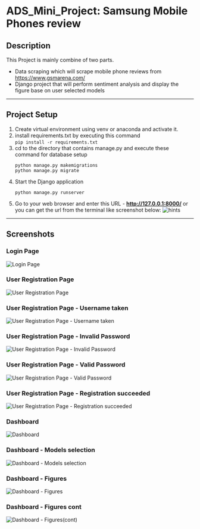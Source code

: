 # ADS_Mini_Project: Samsung Mobile Phones review
## Description
This Project is mainly combine of two parts. 
- Data scraping which will scrape mobile phone reviews from https://www.gsmarena.com/
- Django project that will perform sentiment analysis and display the figure base on user selected models

---
## Project Setup
1. Create virtual environment using venv or anaconda and activate it.
2. install requirements.txt by executing this command  
    ```pip install -r requirements.txt```
3. cd to the directory that contains manage.py and execute these command for database setup
    ```
    python manage.py makemigrations
    python manage.py migrate
    ```
4. Start the Django application
    ```
    python manage.py runserver
    ```
5. Go to your web browser and enter this URL - **http://127.0.0.1:8000/** or you can get the url from the terminal like screenshot below:
![hints](read_me_images/ReadMe_hints.jpg)
 

---


## Screenshots
### Login Page
![Login Page](read_me_images/ads_login.jpg)

### User Registration Page
![User Registration Page](read_me_images/ads_register.jpg)

### User Registration Page - Username taken
![User Registration Page - Username taken](read_me_images/ads_register_username_taken.jpg)

### User Registration Page - Invalid Password
![User Registration Page - Invalid Password](read_me_images/ads_register_password_not_same.jpg)

### User Registration Page - Valid Password 
![User Registration Page - Valid Password ](read_me_images/ads_register_password_valid.jpg)

### User Registration Page - Registration succeeded
![User Registration Page - Registration succeeded](read_me_images/ads_register_success.jpg)

### Dashboard
![Dashboard](read_me_images/ads_dashboard.jpg)

### Dashboard - Models selection
![Dashboard - Models selection](read_me_images/ads_dashboard_model_selection.jpg)

### Dashboard - Figures
![Dashboard - Figures](read_me_images/ads_dashboard_figure_1.jpg)

### Dashboard - Figures cont
![Dashboard - Figures(cont)](read_me_images/ads_dashboard_figure_2.jpg)